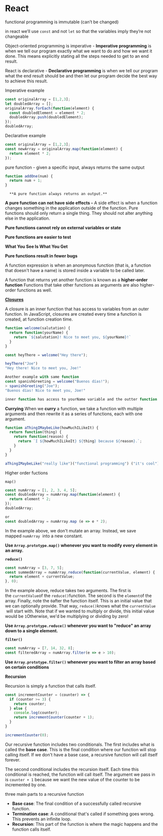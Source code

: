 # React

functional programming is immutable (can’t be changed)

in react we’ll use `const` and not `let` so that the variables imply they’re not changeable 

Object-oriented programming is imperative - **Imperative programming** is when we tell our program exactly what we want to do and how we want it done. This means explicitly stating all the steps needed to get to an end result.

React is declarative - **Declarative programming** is when we tell our program what the end result should be and then let our program decide the best way to achieve this result.

Imperative example

```jsx
const originalArray = [1,2,3];
let doubledArray = [];
originalArray.forEach(function(element) {
  const doubledElement = element * 2;
  doubledArray.push(doubledElement);
});
doubledArray;
```

Declarative example

```jsx
const originalArray = [1,2,3];
const newArray = originalArray.map(function(element) {
  return element * 2;
});
```

pure function - given a specific input, always returns the same output

```jsx
function addOne(num) {
  return num + 1;
}
```

      **A pure function always returns an output.**

**A pure function can not have side effects -** A side effect is when a function changes something in the application outside of the function. Pure functions should only return a single thing. They should not alter anything else in the application.

**Pure functions cannot rely on external variables or state**

**Pure functions are easier to test**

**What You See Is What You Get**

**Pure functions result in fewer bugs**

A function expression is when an anonymous function (that is, a function that doesn't have a name) is stored inside a variable to be called later.

A function that returns yet another function is known as a **higher-order function**
Functions that take other functions as arguments are also higher-order functions as well.

**[Closures](https://developer.mozilla.org/en-US/docs/Web/JavaScript/Closures)**

A closure is an inner function that has access to variables from an outer function. In JavaScript, closures are created every time a function is created, at function creation time.

```jsx
function welcome(salutation) {
  return function(yourName) {
    return `${salutation}! Nice to meet you, ${yourName}!`
  }
}

const heyThere = welcome("Hey there");

heyThere("Joe")
"Hey there! Nice to meet you, Joe!"

Another example with same function 
const spanishGreeting = welcome("Buenos días!");
> spanishGreeting("Joe");
"Buenos días! Nice to meet you, Joe!"

inner function has access to yourName variable and the outter function's salutation variable
```

**Currying**
When we **curry** a function, we take a function with multiple arguments and then rewrite it as a series of functions, each with one argument.

```jsx
function aThingIMaybeLike(howMuchILikeIt) {
  return function(thing) {
    return function(reason) {
      return `I ${howMuchILikeIt} ${thing} because ${reason}.`;
    }
  }
}

aThingIMaybeLike("really like")("functional programming") ("it's cool")
```

Higher order fuctions

`map()`

```jsx
const numArray = [1, 2, 3, 4, 5];
const doubledArray = numArray.map(function(element) {
  return element * 2;
});
doubledArray;

or
const doubledArray = numArray.map (e => e * 2);
```

In the example above, we don't mutate an array. Instead, we save mapped `numArray`
 into a new constant.

**Use `Array.prototype.map()` whenever you want to modify every element in an array.**

**`reduce()`**

```jsx
const numArray = [3, 7, 5];
const summedArray = numArray.reduce(function(currentValue, element) {
  return element + currentValue;
}, 0);
```

In the example above, reduce takes two arguments. The first is the `currentValue`of the `reduce()`function. The second is the `element`of the array. Finally, note the `0`after the function itself. This is an initial value that we can optionally provide. That way, `reduce()`knows what the `currentValue`
 will start with. Note that if we wanted to multiply or divide, this initial value would be `1`Otherwise, we'd be multiplying or dividing by zero!

**Use `Array.prototype.reduce()` whenever you want to "reduce" an array down to a single element.**

**`filter()`**

```jsx
const numArray = [7, 14, 32, 8];
const filteredArray = numArray.filter(e => e > 10);
```

**Use `Array.prototype.filter()` whenever you want to filter an array based on certain conditions**

**Recursion**

Recursion is simply a function that calls itself.

```jsx
const incrementCounter = (counter) => {
  if (counter >= 3) {
    return counter;
  } else {
    console.log(counter);
    return incrementCounter(counter + 1);
  }
}

incrementCounter(0);
```

Our recursive function includes two conditionals. The first includes what is called the **base case**. This is the final condition where our function will stop calling itself. If we don't have a base case, a recursive function will call itself forever.

The second conditional includes the recursion itself. Each time this conditional is reached, the function will call itself. The argument we pass in is `counter + 1` because we want the new value of the counter to be incremented by one.

three main parts to a recursive function

- **Base case**: The final condition of a successfully called recursive function.
- **Termination case**: A conditional that's called if something goes wrong. This prevents an infinite loop.
- **Recursion**: This part of the function is where the magic happens and the function calls itself.